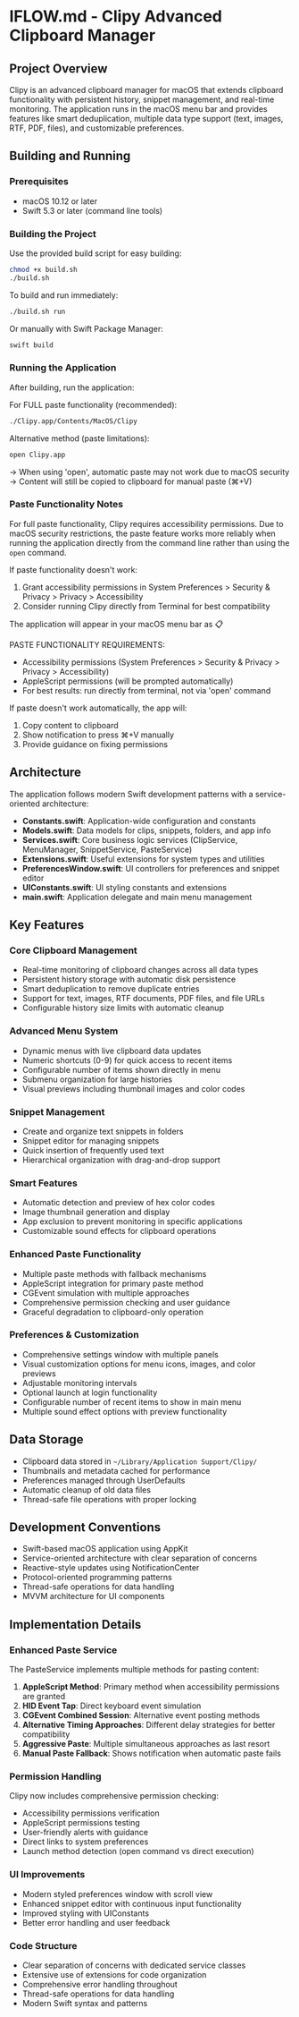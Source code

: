 # IFLOW.md - Clipy Advanced Clipboard Manager

## Project Overview

Clipy is an advanced clipboard manager for macOS that extends clipboard functionality with persistent history, snippet management, and real-time monitoring. The application runs in the macOS menu bar and provides features like smart deduplication, multiple data type support (text, images, RTF, PDF, files), and customizable preferences.

## Building and Running

### Prerequisites
- macOS 10.12 or later
- Swift 5.3 or later (command line tools)

### Building the Project

Use the provided build script for easy building:

```bash
chmod +x build.sh
./build.sh
```

To build and run immediately:
```bash
./build.sh run
```

Or manually with Swift Package Manager:
```bash
swift build
```

### Running the Application

After building, run the application:

For FULL paste functionality (recommended):
```bash
./Clipy.app/Contents/MacOS/Clipy
```

Alternative method (paste limitations):
```bash
open Clipy.app
```
→ When using 'open', automatic paste may not work due to macOS security
→ Content will still be copied to clipboard for manual paste (⌘+V)

### Paste Functionality Notes

For full paste functionality, Clipy requires accessibility permissions. Due to macOS security restrictions, the paste feature works more reliably when running the application directly from the command line rather than using the `open` command.

If paste functionality doesn't work:
1. Grant accessibility permissions in System Preferences > Security & Privacy > Privacy > Accessibility
2. Consider running Clipy directly from Terminal for best compatibility

The application will appear in your macOS menu bar as 📋

PASTE FUNCTIONALITY REQUIREMENTS:
- Accessibility permissions (System Preferences > Security & Privacy > Privacy > Accessibility)
- AppleScript permissions (will be prompted automatically)
- For best results: run directly from terminal, not via 'open' command

If paste doesn't work automatically, the app will:
1. Copy content to clipboard
2. Show notification to press ⌘+V manually
3. Provide guidance on fixing permissions

## Architecture

The application follows modern Swift development patterns with a service-oriented architecture:

- **Constants.swift**: Application-wide configuration and constants
- **Models.swift**: Data models for clips, snippets, folders, and app info
- **Services.swift**: Core business logic services (ClipService, MenuManager, SnippetService, PasteService)
- **Extensions.swift**: Useful extensions for system types and utilities
- **PreferencesWindow.swift**: UI controllers for preferences and snippet editor
- **UIConstants.swift**: UI styling constants and extensions
- **main.swift**: Application delegate and main menu management

## Key Features

### Core Clipboard Management
- Real-time monitoring of clipboard changes across all data types
- Persistent history storage with automatic disk persistence
- Smart deduplication to remove duplicate entries
- Support for text, images, RTF documents, PDF files, and file URLs
- Configurable history size limits with automatic cleanup

### Advanced Menu System
- Dynamic menus with live clipboard data updates
- Numeric shortcuts (0-9) for quick access to recent items
- Configurable number of items shown directly in menu
- Submenu organization for large histories
- Visual previews including thumbnail images and color codes

### Snippet Management
- Create and organize text snippets in folders
- Snippet editor for managing snippets
- Quick insertion of frequently used text
- Hierarchical organization with drag-and-drop support

### Smart Features
- Automatic detection and preview of hex color codes
- Image thumbnail generation and display
- App exclusion to prevent monitoring in specific applications
- Customizable sound effects for clipboard operations

### Enhanced Paste Functionality
- Multiple paste methods with fallback mechanisms
- AppleScript integration for primary paste method
- CGEvent simulation with multiple approaches
- Comprehensive permission checking and user guidance
- Graceful degradation to clipboard-only operation

### Preferences & Customization
- Comprehensive settings window with multiple panels
- Visual customization options for menu icons, images, and color previews
- Adjustable monitoring intervals
- Optional launch at login functionality
- Configurable number of recent items to show in main menu
- Multiple sound effect options with preview functionality

## Data Storage

- Clipboard data stored in `~/Library/Application Support/Clipy/`
- Thumbnails and metadata cached for performance
- Preferences managed through UserDefaults
- Automatic cleanup of old data files
- Thread-safe file operations with proper locking

## Development Conventions

- Swift-based macOS application using AppKit
- Service-oriented architecture with clear separation of concerns
- Reactive-style updates using NotificationCenter
- Protocol-oriented programming patterns
- Thread-safe operations for data handling
- MVVM architecture for UI components

## Implementation Details

### Enhanced Paste Service
The PasteService implements multiple methods for pasting content:
1. **AppleScript Method**: Primary method when accessibility permissions are granted
2. **HID Event Tap**: Direct keyboard event simulation
3. **CGEvent Combined Session**: Alternative event posting methods
4. **Alternative Timing Approaches**: Different delay strategies for better compatibility
5. **Aggressive Paste**: Multiple simultaneous approaches as last resort
6. **Manual Paste Fallback**: Shows notification when automatic paste fails

### Permission Handling
Clipy now includes comprehensive permission checking:
- Accessibility permissions verification
- AppleScript permissions testing
- User-friendly alerts with guidance
- Direct links to system preferences
- Launch method detection (open command vs direct execution)

### UI Improvements
- Modern styled preferences window with scroll view
- Enhanced snippet editor with continuous input functionality
- Improved styling with UIConstants
- Better error handling and user feedback

### Code Structure
- Clear separation of concerns with dedicated service classes
- Extensive use of extensions for code organization
- Comprehensive error handling throughout
- Thread-safe operations for data handling
- Modern Swift syntax and patterns
